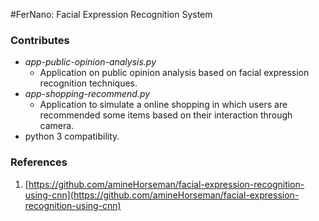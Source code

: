 #FerNano: Facial Expression Recognition System 

### Contributes
- _app-public-opinion-analysis.py_
    - Application on public opinion analysis based on facial expression recognition techniques.
- _app-shopping-recommend.py_
    - Application to simulate a online shopping in which users are recommended some items based on their interaction
    through camera.
- python 3 compatibility.

### References
1. [https://github.com/amineHorseman/facial-expression-recognition-using-cnn](https://github.com/amineHorseman/facial-expression-recognition-using-cnn)
